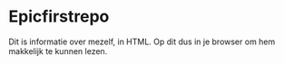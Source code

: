 # Epicfirstrepo
Dit is informatie over mezelf, in HTML. Op dit dus in je browser om hem makkelijk te kunnen lezen.
